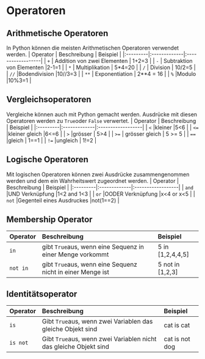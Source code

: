 # Operatoren

## Arithmetische Operatoren
In Python können die meisten Arithmetischen Operatoren verwendet werden.
| Operator | Beschreibung | Beispiel          |
|:---------|:-------------|:------------------|
| `+`      |       Addition von zwei Elementen       |        1+2=3           |
| `-`      |      Subtraktion von Elementen        |2-1=1                   |
| `*`      | Multiplikation             |   5*4=20                |
| `/`      |      Division        |   10/2=5                |
| `//`     |Bodendivision              |10//3=3                   |
| `**`     | Exponentiation             | 2**4 = 16                  |
| `%`      |Modulo              |10%3=1                   |


## Vergleichsoperatoren
Vergleiche können auch mit Python gemacht werden. Ausdrücke mit diesen Operatoren werden zu `True`oder `False` verwertet.
| Operator | Beschreibung | Beispiel          |
|:---------|:-------------|:------------------|
| `<`      |kleiner              |5<6                   |
| `<=`     |kleiner gleich              |6<=6                   |
| `>`      |grösser              | 5>4                  |
| `>=`     |       grösser gleich       |  5 >= 5                |
| `==`     |gleich              |   1==1                |
| `!=`     |ungleich              | 1!=2                  |

## Logische Operatoren
Mit logischen Operatoren können zwei Ausdrücke zusammengenommen werden und dem ein Wahrheitswert zugeordnet werden.
| Operator | Beschreibung | Beispiel          |
|:---------|:-------------|:------------------|
| `and`    |UND Verknüpfung              |1<2 and 1<3                 |
| `or`     |OODER Verknüpfung              |x<4 or x<5                   |
| `not`    |Gegenteil eines Ausdruckes            |not(1==2)                   |

## Membership Operator
| Operator | Beschreibung | Beispiel          |
|:---------|:-------------|:------------------|
| `in`     |gibt `True`aus, wenn eine Sequenz in einer Menge vorkommt              |5 in [1,2,4,4,5]                   |
| `not in` |gibt `True`aus, wenn eine Sequenz nicht in einer Menge ist              |5 not in [1,2,3]                   |

## Identitätsoperator
| Operator | Beschreibung | Beispiel          |
|:---------|:-------------|:------------------|
| `is`     |Gibt `True`aus, wenn zwei Variablen das gleiche Objekt sind              |cat is cat                   |
| `is not` |Gibt `True`aus, wenn zwei Variablen nicht das gleiche Objekt sind              |cat is not dog                   |
